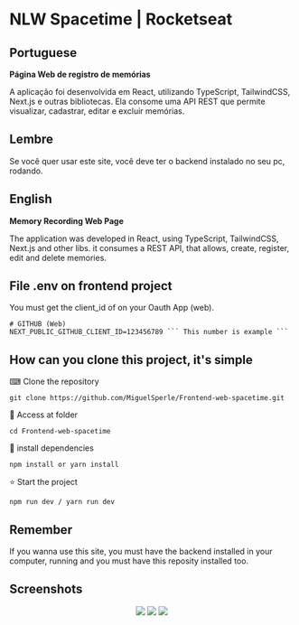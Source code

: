 # NLW Spacetime | Rocketseat

<h2>Portuguese</h2>


<p><strong>Página Web de registro de memórias</strong></p>

A aplicação foi desenvolvida em React, utilizando TypeScript, TailwindCSS, Next.js e outras bibliotecas. Ela consome uma API REST que permite visualizar, cadastrar, editar e excluir memórias.

<h2>Lembre</h2>

Se você quer usar este site, você deve ter o backend instalado no seu pc, rodando.

<h2>English</h2>

<p><strong>Memory Recording Web Page</strong></p>

The application was developed in React, using TypeScript, TailwindCSS, Next.js and other libs. it consumes a REST API, that allows, create, register, edit and delete memories.

<h2>File .env on frontend project</h2>

You must get the client_id of on your Oauth App (web).

```
# GITHUB (Web)
NEXT_PUBLIC_GITHUB_CLIENT_ID=123456789 ``` This number is example ```
```

<h2>How can you clone this project, it's simple</h2>

⌨ Clone the repository
```
git clone https://github.com/MiguelSperle/Frontend-web-spacetime.git
```

📂 Access at folder
```
cd Frontend-web-spacetime
```

📡 install dependencies
```
npm install or yarn install
```

⭐ Start the project
```
npm run dev / yarn run dev
```


<h2>Remember</h2>

If you wanna use this site, you must have the backend installed in your computer, running and you must have this reposity installed too.


<h2>Screenshots</h2>
<div width="100%" align="center">
<img src="https://i.imgur.com/XFAzuDY.png"/>
<img src="https://i.imgur.com/ZCFwDfa.png" />
<img src="https://i.imgur.com/XStIUQd.png" />
</div>